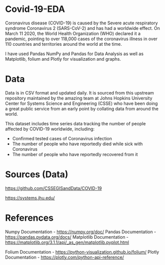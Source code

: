 # Covid-19-EDA

Coronavirus disease (COVID-19) is caused by the Severe acute respiratory syndrome Coronavirus 2 (SARS-CoV-2) and has had a worldwide effect. On March 11 2020, the World Health Organization (WHO) declared it a pandemic, pointing to over 118,000 cases of the coronavirus illness in over 110 countries and territories around the world at the time.

I have used Pandas NumPy and Pandas for Data Analysis as well as Matplotlib, folium and Plotly for visualization and graphs. 

# Data

Data is in CSV format and updated daily. It is sourced from this upstream repository maintained by the amazing team at Johns Hopkins University Center for Systems Science and Engineering (CSSE) who have been doing a great public service from an early point by collating data from around the world.
 
This dataset includes time series data tracking the number of people affected by COVID-19 worldwide, including:

- Confirmed tested cases of Coronavirus infection
- The number of people who have reportedly died while sick with Coronavirus
- The number of people who have reportedly recovered from it

# Sources (Data)

https://github.com/CSSEGISandData/COVID-19

https://systems.jhu.edu/

# References

Numpy Documentation - https://numpy.org/doc/
Pandas Documentation - https://pandas.pydata.org/docs/
Matplotlib Documentation - https://matplotlib.org/3.1.1/api/_as_gen/matplotlib.pyplot.html

Folium Documentation - https://python-visualization.github.io/folium/
Plotly Documentation - https://plotly.com/python-api-reference/

